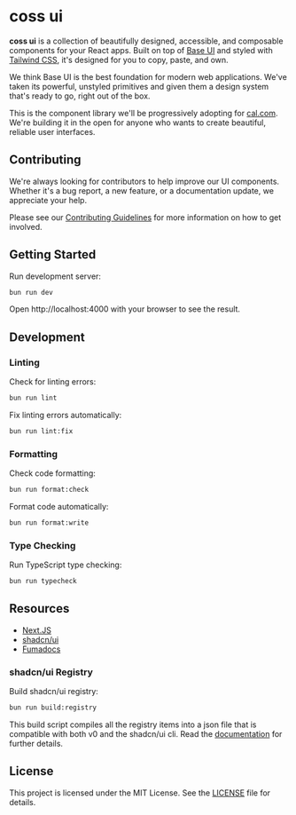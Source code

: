 # coss ui

**coss ui** is a collection of beautifully designed, accessible, and composable components for your React apps. Built on top of [Base UI](https://base-ui.com/) and styled with [Tailwind CSS](https://tailwindcss.com/), it's designed for you to copy, paste, and own.

We think Base UI is the best foundation for modern web applications. We've taken its powerful, unstyled primitives and given them a design system that's ready to go, right out of the box.

This is the component library we'll be progressively adopting for [cal.com](https://cal.com). We're building it in the open for anyone who wants to create beautiful, reliable user interfaces.

## Contributing

We're always looking for contributors to help improve our UI components. Whether it's a bug report, a new feature, or a documentation update, we appreciate your help.

Please see our [Contributing Guidelines](CONTRIBUTING.md) for more information on how to get involved.

## Getting Started

Run development server:

```sh
bun run dev
```

Open http://localhost:4000 with your browser to see the result.

## Development

### Linting

Check for linting errors:

```sh
bun run lint
```

Fix linting errors automatically:

```sh
bun run lint:fix
```

### Formatting

Check code formatting:

```sh
bun run format:check
```

Format code automatically:

```sh
bun run format:write
```

### Type Checking

Run TypeScript type checking:

```sh
bun run typecheck
```

## Resources

- [Next.JS](https://nextjs.org/)
- [shadcn/ui](https://ui.shadcn.com/docs/registry)
- [Fumadocs](https://fumadocs.dev/)

### shadcn/ui Registry

Build shadcn/ui registry:

```sh
bun run build:registry
```

This build script compiles all the registry items into a json file that is compatible with both v0 and the shadcn/ui cli. Read the [documentation](https://ui.shadcn.com/docs/registry) for further details.

## License

This project is licensed under the MIT License. See the [LICENSE](../../LICENSING.md) file for details.
